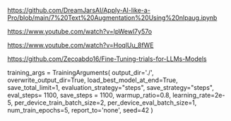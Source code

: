 
https://github.com/DreamJarsAI/Apply-AI-like-a-Pro/blob/main/7%20Text%20Augmentation%20Using%20nlpaug.ipynb

https://www.youtube.com/watch?v=lpWewl7y57o

https://www.youtube.com/watch?v=HoqlUu_8fWE

https://github.com/Zecoabdo16/Fine-Tuning-trials-for-LLMs-Models


training_args = TrainingArguments(
    output_dir='./',
    overwrite_output_dir=True,
    load_best_model_at_end=True,
    save_total_limit=1,
    evaluation_strategy="steps",
    save_strategy="steps",
    eval_steps= 1100,
    save_steps = 1100,
    warmup_ratio=0.8,
    learning_rate=2e-5,
    per_device_train_batch_size=2,
    per_device_eval_batch_size=1,
    num_train_epochs=5,
    report_to='none',
    seed=42
)
